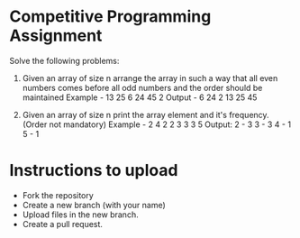 # Competitive Programming Assignment

Solve the following problems:
1. Given an array of size n arrange the array in such a way that all even numbers comes before all odd numbers and the order should be maintained
Example - 13 25 6 24 45 2
Output - 6 24 2 13 25 45


2. Given an array of size n print the array element and it's frequency. (Order not mandatory) 
Example - 2 4 2 2 3 3 3 5
Output:
2 - 3
3 - 3
4 - 1
5 - 1

# Instructions to upload

- Fork the repository
- Create a new branch (with your name)
- Upload files in the new branch.
- Create a pull request.

